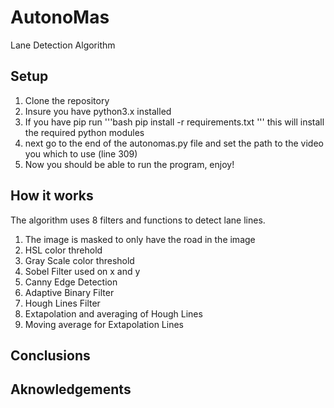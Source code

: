 # AutonoMas
 Lane Detection Algorithm
 
## Setup
1. Clone the repository
2. Insure you have python3.x installed
3. If you have pip run '''bash
pip install -r requirements.txt 
'''
this will install the required python modules
4. next go to the end of the autonomas.py file and set the path to the video you which to use (line 309)
5. Now you should be able to run the program, enjoy!
 
## How it works
The algorithm uses 8 filters and functions to detect lane lines.
1. The image is masked to only have the road in the image
2. HSL color threhold
3. Gray Scale color threshold
4. Sobel Filter used on x and y
5. Canny Edge Detection
6. Adaptive Binary Filter
7. Hough Lines Filter
8. Extapolation and averaging of Hough Lines 
9. Moving average for Extapolation Lines

## Conclusions

## Aknowledgements
